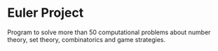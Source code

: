 # Euler Project
Program to solve more than 50 computational problems about number theory, set theory, combinatorics and game strategies.
